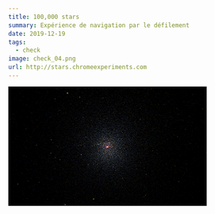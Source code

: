 ```yaml
---
title: 100,000 stars
summary: Expérience de navigation par le défilement
date: 2019-12-19
tags:
  - check
image: check_04.png
url: http://stars.chromeexperiments.com
---
```


![image de la galaxie](/static/img/check_04.png)
